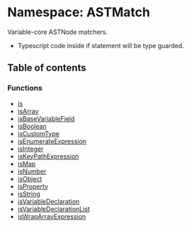# Namespace: ASTMatch

Variable-core ASTNode matchers.

* Typescript code inside if statement will be type guarded.

## Table of contents

### Functions

* [is](/en/auto-docs/variable-core/functions/ASTMatch.is.md)
* [isArray](/en/auto-docs/variable-core/functions/ASTMatch.isArray.md)
* [isBaseVariableField](/en/auto-docs/variable-core/functions/ASTMatch.isBaseVariableField.md)
* [isBoolean](/en/auto-docs/variable-core/functions/ASTMatch.isBoolean.md)
* [isCustomType](/en/auto-docs/variable-core/functions/ASTMatch.isCustomType.md)
* [isEnumerateExpression](/en/auto-docs/variable-core/functions/ASTMatch.isEnumerateExpression.md)
* [isInteger](/en/auto-docs/variable-core/functions/ASTMatch.isInteger.md)
* [isKeyPathExpression](/en/auto-docs/variable-core/functions/ASTMatch.isKeyPathExpression.md)
* [isMap](/en/auto-docs/variable-core/functions/ASTMatch.isMap.md)
* [isNumber](/en/auto-docs/variable-core/functions/ASTMatch.isNumber.md)
* [isObject](/en/auto-docs/variable-core/functions/ASTMatch.isObject.md)
* [isProperty](/en/auto-docs/variable-core/functions/ASTMatch.isProperty.md)
* [isString](/en/auto-docs/variable-core/functions/ASTMatch.isString.md)
* [isVariableDeclaration](/en/auto-docs/variable-core/functions/ASTMatch.isVariableDeclaration.md)
* [isVariableDeclarationList](/en/auto-docs/variable-core/functions/ASTMatch.isVariableDeclarationList.md)
* [isWrapArrayExpression](/en/auto-docs/variable-core/functions/ASTMatch.isWrapArrayExpression.md)
